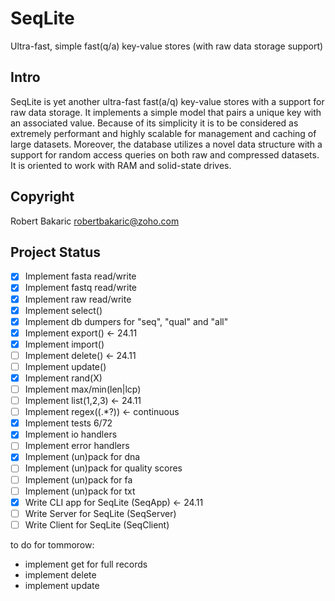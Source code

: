 # SeqLite
Ultra-fast, simple fast(q/a) key-value stores (with raw data storage support)

## Intro
SeqLite is yet another ultra-fast  fast(a/q)  key-value stores with a support for raw data storage. It  implements a simple model that pairs a unique key with an associated value. Because of its simplicity it is to be considered as extremely performant and highly scalable for management and caching of large datasets. Moreover, the database utilizes a novel data structure with a support for random access queries on both raw and compressed datasets. It is oriented to work with RAM and solid-state drives.

## Copyright

Robert Bakaric <robertbakaric@zoho.com>


## Project Status

- [x] Implement fasta read/write
- [x] Implement fastq read/write
- [x] Implement raw read/write
- [x] Implement select()
- [x] Implement db dumpers for "seq", "qual" and "all"
- [x] Implement export()                       <- 24.11
- [x] Implement import()
- [ ] Implement delete()                       <- 24.11
- [ ] Implement update()
- [x] Implement rand(X)
- [ ] Implement max/min(len|lcp)   
- [ ] Implement list(1,2,3)                    <- 24.11
- [ ] Implement regex((.*?))                   <- continuous
- [x] Implement tests 6/72
- [x] Implement io handlers
- [ ] Implement error handlers
- [x] Implement (un)pack for dna
- [ ] Implement (un)pack for quality scores
- [ ] Implement (un)pack for fa
- [ ] Implement (un)pack for txt
- [x] Write CLI app for SeqLite (SeqApp)       <- 24.11
- [ ] Write Server for SeqLite (SeqServer)
- [ ] Write Client for SeqLite (SeqClient)

to do for tommorow:

- implement get for full records
- implement delete
- implement update
